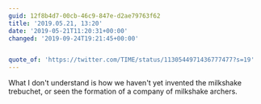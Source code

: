 ```yaml
---
guid: 12f8b4d7-00cb-46c9-847e-d2ae79763f62
title: '2019.05.21, 13:20'
date: '2019-05-21T11:20:31+00:00'
changed: '2019-09-24T19:21:45+00:00'


quote_of: 'https://twitter.com/TIME/status/1130544971436777477?s=19'
---
```


What I don't understand is how we haven't yet invented the milkshake trebuchet, or seen the formation of a company of milkshake archers. 
